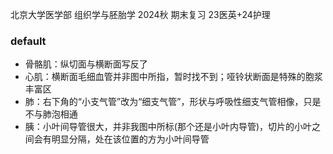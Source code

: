 北京大学医学部 组织学与胚胎学 2024秋 期末复习 23医英+24护理

### default
- 骨骼肌：纵切面与横断面写反了
- 心肌：横断面毛细血管并非图中所指，暂时找不到；哑铃状断面是特殊的胞浆丰富区
- 肺：右下角的“小支气管”改为“细支气管”，形状与呼吸性细支气管相像，只是不与肺泡相通
- 胰：小叶间导管很大，并非我图中所标(那个还是小叶内导管)，切片的小叶之间会有明显分隔，处在该位置的方为小叶间导管
